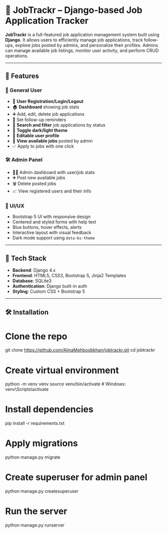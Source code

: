 # 🚀 JobTrackr – Django-based Job Application Tracker

**JobTrackr** is a full-featured job application management system built using **Django**. It allows users to efficiently manage job applications, track follow-ups, explore jobs posted by admins, and personalize their profiles. Admins can manage available job listings, monitor user activity, and perform CRUD operations.

---

## 📌 Features

### 👤 General User
- 🔐 **User Registration/Login/Logout**
- 🏠 **Dashboard** showing job stats
- ➕ Add, edit, delete job applications
- 📆 Set follow-up reminders
- 🔎 **Search and filter** job applications by status
- 🌙 **Toggle dark/light theme**
- 📂 **Editable user profile**
- 💼 **View available jobs** posted by admin
- ✅ Apply to jobs with one click

### 🛠️ Admin Panel
- 👨‍💼 Admin dashboard with user/job stats
- ➕ Post new available jobs
- 🗑️ Delete posted jobs
- 📈 View registered users and their info

### 🎨 UI/UX
- Bootstrap 5 UI with responsive design
- Centered and styled forms with help text
- Blue buttons, hover effects, alerts
- Interactive layout with visual feedback
- Dark mode support using `data-bs-theme`

---

## 🧰 Tech Stack

- **Backend**: Django 4.x
- **Frontend**: HTML5, CSS3, Bootstrap 5, Jinja2 Templates
- **Database**: SQLite3
- **Authentication**: Django built-in auth
- **Styling**: Custom CSS + Bootstrap 5

---

## 🛠️ Installation

# Clone the repo
git clone https://github.com/AlinaMehboobkhan/jobtrackr.git
cd jobtrackr

# Create virtual environment
python -m venv venv
source venv/bin/activate   # Windows: venv\Scripts\activate

# Install dependencies
pip install -r requirements.txt

# Apply migrations
python manage.py migrate

# Create superuser for admin panel
python manage.py createsuperuser

# Run the server
python manage.py runserver

